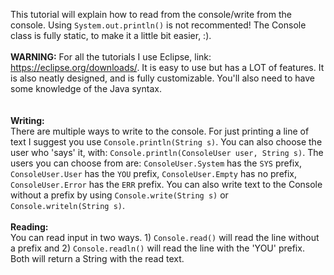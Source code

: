 This tutorial will explain how to read from the console/write from the console. Using `System.out.println()` is not recommented! The Console class is fully static, to make it a little bit easier, :).
<br />
<br />
**WARNING:** For all the tutorials I use Eclipse, link: https://eclipse.org/downloads/. It is easy to use but has a LOT of features. It is also neatly designed, and is fully customizable. You'll also need to have some knowledge of the Java syntax.
<br />
<br />
<br />
**Writing:**
<br />
There are multiple ways to write to the console. For just printing a line of text I suggest you use `Console.println(String s)`. You can also choose the user who 'says' it, with: `Console.println(ConsoleUser user, String s)`. The users you can choose from are: `ConsoleUser.System` has the `SYS` prefix, `ConsoleUser.User` has the `YOU` prefix, `ConsoleUser.Empty` has no prefix, `ConsoleUser.Error` has the `ERR` prefix. You can also write text to the Console without a prefix by using `Console.write(String s)` or `Console.writeln(String s)`.
<br />
<br />
**Reading:**
<br />
You can read input in two ways. 1) `Console.read()` will read the line without a prefix and 2) `Console.readln()` will read the line with the 'YOU' prefix. Both will return a String with the read text.